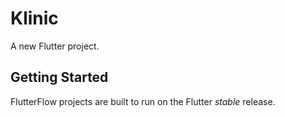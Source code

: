 # Klinic

A new Flutter project.

## Getting Started

FlutterFlow projects are built to run on the Flutter _stable_ release.
